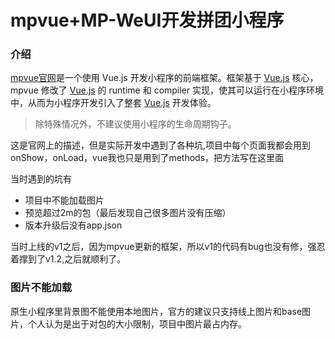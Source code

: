 # mpvue+MP-WeUI开发拼团小程序
[MP-WeUI]: https://youngluo.github.io/mp-weui/ "MP-WeUI"
[mpvue官网]: http://mpvue.com "mpvue"
[Vue.js]: https://cn.vuejs.org/ "Vue.js"

### 介绍

[mpvue官网]是一个使用 Vue.js 开发小程序的前端框架。框架基于 [Vue.js] 核心，mpvue 修改了 [Vue.js] 的 runtime 和 compiler 实现，使其可以运行在小程序环境中，从而为小程序开发引入了整套 [Vue.js] 开发体验。

> 除特殊情况外，不建议使用小程序的生命周期钩子。

这是官网上的描述，但是实际开发中遇到了各种坑,项目中每个页面我都会用到onShow，onLoad，vue我也只是用到了methods，把方法写在这里面

当时遇到的坑有
* 项目中不能加载图片
* 预览超过2m的包（最后发现自己很多图片没有压缩）
* 版本升级后没有app.json

当时上线的v1之后，因为mpvue更新的框架，所以v1的代码有bug也没有修，强忍着撑到了v1.2,之后就顺利了。

### 图片不能加载

原生小程序里背景图不能使用本地图片，官方的建议只支持线上图片和base图片，个人认为是出于对包的大小限制，项目中图片最占内存。
